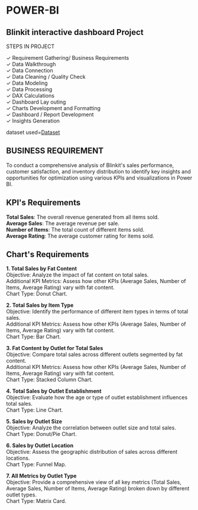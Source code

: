 # POWER-BI
## Blinkit interactive dashboard Project
STEPS IN PROJECT

✓ Requirement Gathering/ Business Requirements <br>
✓ Data Walkthrough <br>
✓ Data Connection <br>
✓ Data Cleaning / Quality Check <br>
✓ Data Modeling <br>
✓ Data Processing <br>
✓ DAX Calculations <br>
✓ Dashboard Lay outing <br>
✓ Charts Development and Formatting <br>
✓ Dashboard / Report Development <br>
✓ Insights Generation <br>

dataset used=<a href="https://drive.google.com/drive/folders/165xam7qi5Kk7aQfpIIZcXVrkNhQOC61T?usp=sharing">Dataset</a>

## BUSINESS REQUIREMENT

To conduct a comprehensive analysis of Blinkit's sales performance, customer satisfaction, and inventory distribution to identify key insights and opportunities for optimization using various KPIs and visualizations in Power BI.

## KPI's Requirements
<b>Total Sales</b>: The overall revenue generated from all items sold.<br>
<b>Average Sales</b>: The average revenue per sale. <br>
<b>Number of Items</b>: The total count of different items sold. <br>
<b>Average Rating</b>: The average customer rating for items sold. <br>

## Chart's Requirements

<b>1. Total Sales by Fat Content</b><br>
Objective: Analyze the impact of fat content on total sales.<br>
Additional KPI Metrics: Assess how other KPIs (Average Sales, Number of Items, Average Rating) vary with fat content.<br>
Chart Type: Donut Chart.<br>

<b>2. Total Sales by Item Type</b><br>
Objective: Identify the performance of different item types in terms of total sales.<br>
Additional KPI Metrics: Assess how other KPIs (Average Sales, Number of Items, Average Rating) vary with fat content.<br>
Chart Type: Bar Chart.<br>

<b>3. Fat Content by Outlet for Total Sales</b><br>
Objective: Compare total sales across different outlets segmented by fat content.<br>
Additional KPI Metrics: Assess how other KPIs (Average Sales, Number of Items, Average Rating) vary with fat content.<br>
Chart Type: Stacked Column Chart.<br>

<b>4. Total Sales by Outlet Establishment</b><br>
Objective: Evaluate how the age or type of outlet establishment influences total sales.<br>
Chart Type: Line Chart.<br>

<b>5. Sales by Outlet Size</b><br>
Objective: Analyze the correlation between outlet size and total sales.<br>
Chart Type: Donut/Pie Chart.<br>

<b>6. Sales by Outlet Location</b><br>
Objective: Assess the geographic distribution of sales across different locations.<br>
Chart Type: Funnel Map.<br>

<b>7. All Metrics by Outlet Type</b><br>
Objective: Provide a comprehensive view of all key metrics (Total Sales, Average Sales, Number of Items, Average Rating) broken down by different outlet types.<br>
Chart Type: Matrix Card.<br>











